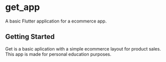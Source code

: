 # get_app

A basic Flutter application for a ecommerce app.

## Getting Started

Get is a basic aplication with a simple ecommerce layout for product sales. This app is made for personal education purposes.
